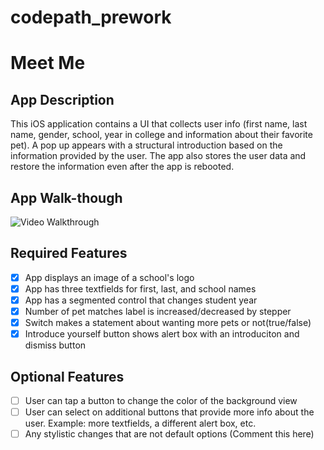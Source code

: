 # codepath_prework
# Meet Me

## App Description
This iOS application contains a UI that collects user info (first name, last name, gender, school, year in college and information about their favorite pet). A pop up appears with a structural introduction based on the information provided by the user. The app also stores the user data and restore the information even after the app is rebooted.


## App Walk-though
![Video Walkthrough](https://user-images.githubusercontent.com/89226977/209590822-a0dbd7b8-da04-43ff-81c8-96bf6be26e33.gif)

## Required Features
-[X] App displays an image of a school's logo
-[X]  App has three textfields for first, last, and school names
-[X] App has a segmented control that changes student year
-[X]  Number of pet matches label is increased/decreased by stepper
-[X]  Switch makes a statement about wanting more pets or not(true/false)
-[X]  Introduce yourself button shows alert box with an introduciton and dismiss button

## Optional Features
-[ ]  User can tap a button to change the color of the background view
-[ ]  User can select on additional buttons that provide more info about the user. Example: more textfields, a different alert box, etc.
-[ ] Any stylistic changes that are not default options (Comment this here)
